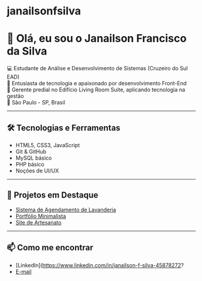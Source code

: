 # janailsonfsilva
# 👋 Olá, eu sou o Janailson Francisco da Silva

💻 Estudante de Análise e Desenvolvimento de Sistemas (Cruzeiro do Sul EAD)  
🚀 Entusiasta de tecnologia e apaixonado por desenvolvimento Front-End  
🏢 Gerente predial no Edifício Living Room Suite, aplicando tecnologia na gestão  
📍 São Paulo - SP, Brasil

---

## 🛠 Tecnologias e Ferramentas
- HTML5, CSS3, JavaScript
- Git & GitHub
- MySQL básico
- PHP básico
- Noções de UI/UX

---

## 📌 Projetos em Destaque
- [Sistema de Agendamento de Lavanderia](link-do-repositório)
- [Portfólio Minimalista](link-do-repositório)
- [Site de Artesanato](link-do-repositório)

---

## 📫 Como me encontrar
- [LinkedIn](https://www.linkedin.com/in/janailson-f-silva-45878272?
- [E-mail](mailto:seu-email@example.com)